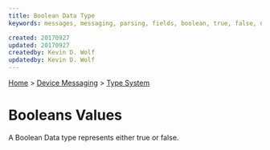 ```yaml
---
title: Boolean Data Type
keywords: messages, messaging, parsing, fields, boolean, true, false, datatypes

created: 20170927
updated: 20170927
createdby: Kevin D. Wolf
updatedby: Kevin D. Wolf
---
```

[Home](../../Index.md) > [Device Messaging](../Index.md) > [Type System](Index.md)

# Booleans Values

A Boolean Data type represents either true or false.